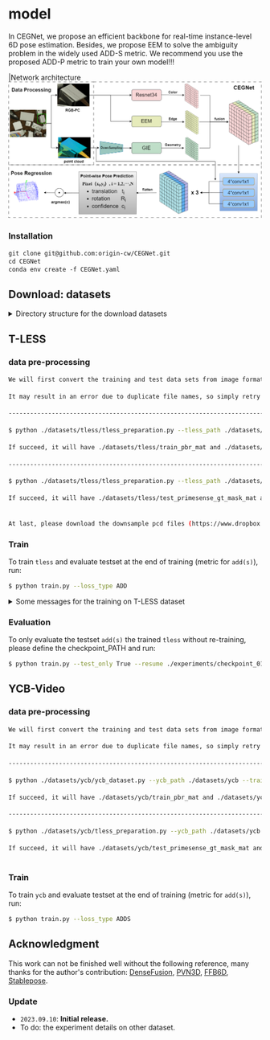 # model 

In CEGNet, we propose an efficient backbone for real-time instance-level 6D pose estimation. Besides, we propose EEM to solve the ambiguity problem in the widely used ADD-S metric.
We recommend you use the proposed ADD-P metric to train your own model!!! 


|Network architecture
![](fig/CEGNet.png)




### Installation
```
git clone git@github.com:origin-cw/CEGNet.git
cd CEGNet
conda env create -f CEGNet.yaml
```

## Download: datasets

<details>
  <summary> Directory structure for the download datasets </summary>

    datasets
    |-- tless     # http://cmp.felk.cvut.cz/t-less/download.html
    |   |-- train_pbr # https://bop.felk.cvut.cz/media/data/bop_datasets/tless_train_pbr.zip  
    |   |     |-- 000000
    |   |     |     |-- depth
    |   |     |     |-- mask
    |   |     |     |-- rgb
    |   |     |     |-- scene_camera.json
    |   |     |     |-- scene_gt.json
    |   |     |-- 000001
    |   | 
    |   |-- test_primesense  # https://github.com/GodZarathustra/stablepose_pytorch
    |   |     |-- 000001
    |   |     |     |-- depth
    |   |     |     |-- mask_visib
    |   |     |     |-- mask_visib_pred // (please find the prediction result from Stablepose)
    |   |     |     |-- rgb
    |   |     |     |-- scene_camera.json
    |   |     |     |-- scene_gt.json
    |   |     |     |-- scene_gt_info.json
    |   |     |-- 000002
  
        
</details>

## T-LESS

### data pre-processing
```bash
We will first convert the training and test data sets from image format to mat format.. 

It may result in an error due to duplicate file names, so simply retry the order.

-------------------------------------------------------------------------------------------------------------------------------------

$ python ./datasets/tless/tless_preparation.py --tless_path ./datasets/tless --train_set True

If succeed, it will have ./datasets/tless/train_pbr_mat and ./datasets/tless/train_pbr_mat.txt for the dataloader

-------------------------------------------------------------------------------------------------------------------------------------

$ python ./datasets/tless/tless_preparation.py --tless_path ./datasets/tless --train_set False

If succeed, it will have ./datasets/tless/test_primesense_gt_mask_mat and ./datasets/tless/test_primesense_gt_mask_mat.txt for the dataloader


At last, please download the downsample pcd files (https://www.dropbox.com/sh/zxq5lx71zpq4nts/AAALVgeSvszpHEy8CUBr8iala?dl=0), and place the models into ./datasets/tless

```


### Train
To train `tless` and evaluate testset at the end of training (metric for `add(s)`), run:

```bash
$ python train.py --loss_type ADD
```

<details>
  <summary> Some messages for the training on T-LESS dataset  </summary>

1. The initial learning rate is set to 0.002, and it decreases as the number of epochs increases.
2. The synthetic training dataset requires appropriate data augmentation to significantly improve performance in real-world testing scenarios. Introducing random noise to the point cloud has yielded noticeable performance improvements. Thus, additional investigation into more suitable data augmentation techniques is necessary.
3. The training strategy entails decreasing the learning rate to one-tenth of its initial value every 30 epochs. Our training included a total of 90 epochs. However, based on the loss curve, it appears that training for so many epochs may not be necessary with a more appropriate learning rate strategy.

</details>

### Evaluation
To only evaluate the testset `add(s)` the trained `tless` without re-training, please define the checkpoint_PATH and run:
```bash
$ python train.py --test_only True --resume ./experiments/checkpoint_0120.pth.tar 
```


## YCB-Video 
### data pre-processing
```bash
We will first convert the training and test data sets from image format to mat format.. 

It may result in an error due to duplicate file names, so simply retry the order.

-------------------------------------------------------------------------------------------------------------------------------------

$ python ./datasets/ycb/ycb_dataset.py --ycb_path ./datasets/ycb --train_set True

If succeed, it will have ./datasets/ycb/train_pbr_mat and ./datasets/ycb/train_pbr_mat.txt for the dataloader

-------------------------------------------------------------------------------------------------------------------------------------

$ python ./datasets/ycb/tless_preparation.py --ycb_path ./datasets/ycb --train_set False

If succeed, it will have ./datasets/ycb/test_primesense_gt_mask_mat and ./datasets/ycb/test_primesense_gt_mask_mat.txt for the dataloader



```

### Train
To train `ycb` and evaluate testset at the end of training (metric for `add(s)`), run:

```bash
$ python train.py --loss_type ADDS
```


## Acknowledgment
This work can not be finished well without the following reference, many thanks for the author's contribution: 
[DenseFusion](https://github.com/j96w/DenseFusion), [PVN3D](https://github.com/ethnhe/PVN3D), [FFB6D](https://github.com/ethnhe/FFB6D), [Stablepose](https://github.com/GodZarathustra/stablepose_pytorch). 


### Update

- `2023.09.10`: **Initial release.**
- To do: the experiment details on other dataset.    

